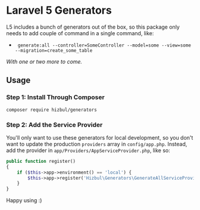 # Laravel 5 Generators

L5 includes a bunch of generators out of the box, so this package only needs to add couple of command in a single command, like:

- ` generate:all --controller=SomeController --model=some --view=some --migration=create_some_table`

*With one or two more to come.*

## Usage

### Step 1: Install Through Composer

```
composer require hizbul/generators
```

### Step 2: Add the Service Provider

You'll only want to use these generators for local development, so you don't want to update the production  `providers` array in `config/app.php`. Instead, add the provider in `app/Providers/AppServiceProvider.php`, like so:

```php
public function register()
{
	if ($this->app->environment() == 'local') {
		$this->app->register('Hizbul\Generators\GenerateAllServiceProvider');
	}
}
```

Happy using :)
